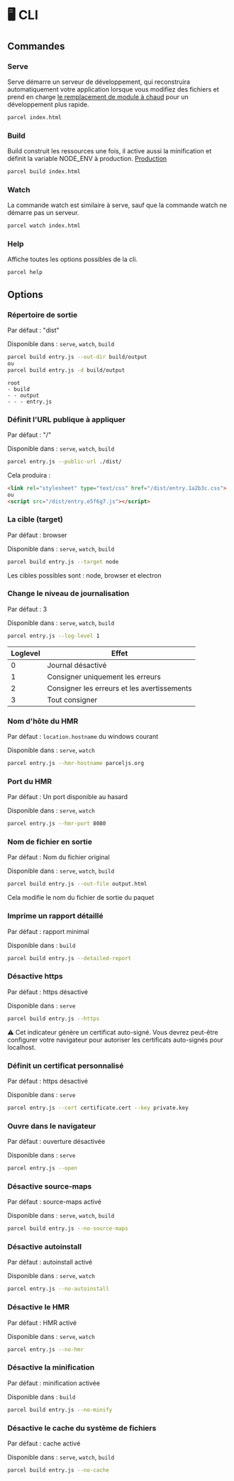 # 🖥 CLI

## Commandes

### Serve

Serve démarre un serveur de développement, qui reconstruira automatiquement votre application lorsque vous modifiez des fichiers et prend en charge [le remplacement de module à chaud](hmr.html) pour un développement plus rapide.

```bash
parcel index.html
```

### Build

Build construit les ressources une fois, il active aussi la minification et définit la variable NODE_ENV à production. [Production](production.html)

```bash
parcel build index.html
```

### Watch

La commande watch est similaire à serve, sauf que la commande watch ne démarre pas un serveur.

```bash
parcel watch index.html
```

### Help

Affiche toutes les options possibles de la cli.

```bash
parcel help
```

## Options

### Répertoire de sortie

Par défaut : "dist"

Disponible dans : `serve`, `watch`, `build`

```bash
parcel build entry.js --out-dir build/output
ou
parcel build entry.js -d build/output
```

```base
root
- build
- - output
- - - entry.js
```

### Définit l'URL publique à appliquer

Par défaut : "/"

Disponible dans : `serve`, `watch`, `build`

```bash
parcel entry.js --public-url ./dist/
```

Cela produira :

```html
<link rel="stylesheet" type="text/css" href="/dist/entry.1a2b3c.css">
ou
<script src="/dist/entry.e5f6g7.js"></script>
```

### La cible (target)

Par défaut : browser

Disponible dans : `serve`, `watch`, `build`

```bash
parcel build entry.js --target node
```

Les cibles possibles sont : node, browser et electron

### Change le niveau de journalisation

Par défaut : 3

Disponible dans : `serve`, `watch`, `build`

```bash
parcel entry.js --log-level 1
```

| Loglevel | Effet                                       |
|---       |---                                          |
| 0        | Journal désactivé                           |
| 1        | Consigner uniquement les erreurs            |
| 2        | Consigner les erreurs et les avertissements |
| 3        | Tout consigner                              |

### Nom d'hôte du HMR

Par défaut : `location.hostname` du windows courant

Disponible dans : `serve`, `watch`

```bash
parcel entry.js --hmr-hostname parceljs.org
```

### Port du HMR

Par défaut : Un port disponible au hasard

Disponible dans : `serve`, `watch`

```bash
parcel entry.js --hmr-port 8080
```

### Nom de fichier en sortie

Par défaut : Nom du fichier original

Disponible dans : `serve`, `watch`, `build`

```bash
parcel build entry.js --out-file output.html
```

Cela modifie le nom du fichier de sortie du paquet

### Imprime un rapport détaillé

Par défaut : rapport minimal

Disponible dans : `build`

```bash
parcel build entry.js --detailed-report
```

### Désactive https

Par défaut : https désactivé

Disponible dans : `serve`

```bash
parcel build entry.js --https
```

⚠️ Cet indicateur génère un certificat auto-signé. Vous devrez peut-être configurer votre navigateur pour autoriser les certificats auto-signés pour localhost.

### Définit un certificat personnalisé

Par défaut : https désactivé

Disponible dans : `serve`

```bash
parcel entry.js --cert certificate.cert --key private.key
```

### Ouvre dans le navigateur

Par défaut : ouverture désactivée

Disponible dans : `serve`

```bash
parcel entry.js --open
```

### Désactive source-maps

Par défaut : source-maps activé

Disponible dans : `serve`, `watch`, `build`

```bash
parcel build entry.js --no-source-maps
```

### Désactive autoinstall

Par défaut : autoinstall activé

Disponible dans : `serve`, `watch`

```bash
parcel entry.js --no-autoinstall
```

### Désactive le HMR

Par défaut : HMR activé

Disponible dans : `serve`, `watch`

```bash
parcel entry.js --no-hmr
```

### Désactive la minification

Par défaut : minification activée

Disponible dans : `build`

```bash
parcel build entry.js --no-minify
```

### Désactive le cache du système de fichiers

Par défaut : cache activé

Disponible dans : `serve`, `watch`, `build`

```bash
parcel build entry.js --no-cache
```